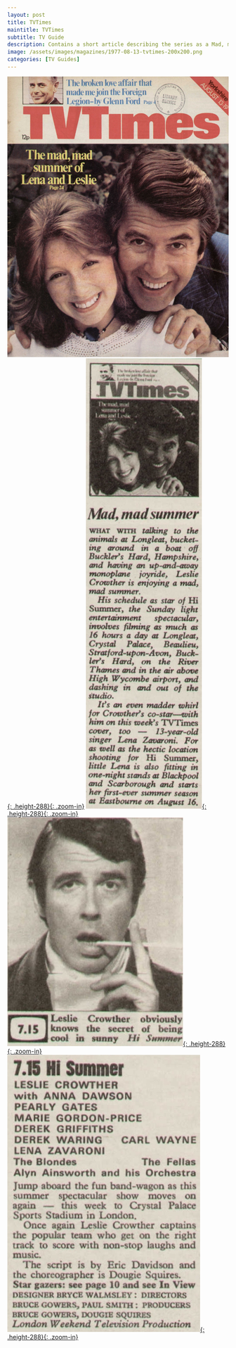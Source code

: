 ```yaml
---
layout: post
title: TVTimes
maintitle: TVTimes
subtitle: TV Guide
description: Contains a short article describing the series as a Mad, mad summer for Lesley Crowther and an even madder whirl for his co-star Lena Zavaroni. Click on link to view the article.
image: /assets/images/magazines/1977-08-13-tvtimes-200x200.png
categories: [TV Guides]
---
```


[![](/assets/images/magazines/1977-08-13-tvtimes-front-cover.jpg){: .height-288}{: .zoom-in}](/assets/images/magazines/1977-08-13-tvtimes-front-cover.jpg)
[![](/assets/images/magazines/1977-08-13-tvtimes-hi-summer.jpg){: .height-288}{: .zoom-in}](/assets/images/magazines/1977-08-13-tvtimes-hi-summer.jpg)
[![](/assets/images/magazines/1977-08-13-tvtimes-hi-summer-lc.jpg){: .height-288}{: .zoom-in}](/assets/images/magazines/1977-08-13-tvtimes-hi-summer-lc.jpg)
[![](/assets/images/magazines/1977-08-13-tvtimes-hi-summer-details.jpg){: .height-288}{: .zoom-in}](/assets/images/magazines/1977-08-13-tvtimes-hi-summer-details.jpg)

<style>
.height-288 {width:auto; height: 288px;}
</style>
